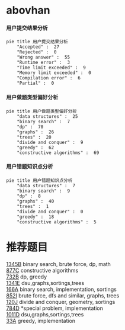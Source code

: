 # abovhan

<!-- tabs:start -->



#### **用户提交结果分析**

```mermaid
pie title 用户提交结果分析
    "Accepted" :  27
    "Rejected" :  0
    "Wrong answer" :  55
    "Runtime error" :  3
    "Time limit exceeded" :  9
    "Memory limit exceeded" :  0
    "Compilation error" :  6
    "Partial" :  0
```

#### **用户做题类型偏好分析**

```mermaid
pie title 用户做题类型偏好分析
    "data structures" :  25
    "binary search" :  7
    "dp" :  70
    "graphs" :  26
    "trees" :  20
    "divide and conquer" :  9
    "greedy" :  62
    "constructive algorithms" :  69
```
#### **用户错题知识点分析**

```mermaid
pie title 用户错题知识点分析
    "data structures" :  7
    "binary search" :  9
    "dp" :  8
    "graphs" :  40
    "trees" :  1
    "divide and conquer" :  0
    "greedy" :  18
    "constructive algorithms" :  5
```



<!-- tabs:end -->
# 推荐题目
[1345B](https://codeforces.com/contest/1345/problem/B)		binary search,
                        brute force,
                        dp,
                        math		  
[877C](https://codeforces.com/contest/877/problem/C)		constructive algorithms		  
[732B](https://codeforces.com/contest/732/problem/B)		dp,
                        greedy		  
[1341E](https://codeforces.com/contest/1341/problem/E)		dsu,graphs,sortings,trees		  
[166A](https://codeforces.com/contest/166/problem/A)		binary search,
                        implementation,
                        sortings		  
[852I](https://codeforces.com/contest/852/problem/I)		brute force,
                        dfs and similar,
                        graphs,
                        trees		  
[120J](https://codeforces.com/contest/120/problem/J)		divide and conquer,
                        geometry,
                        sortings		  
[784D](https://codeforces.com/contest/784/problem/D)		*special problem,
                        implementation		  
[1011D](https://codeforces.com/contest/1011/problem/D)		dsu,graphs,sortings,trees		  
[33A](https://codeforces.com/contest/33/problem/A)		greedy,
                        implementation		  
